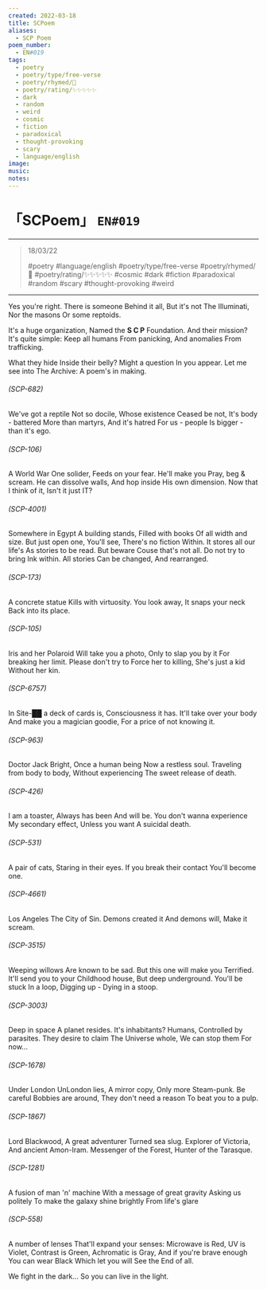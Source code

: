 ```yaml
---
created: 2022-03-18
title: SCPoem
aliases:
  - SCP Poem
poem_number:
  - EN#019
tags:
  - poetry
  - poetry/type/free-verse
  - poetry/rhymed/🔴
  - poetry/rating/✨✨✨✨✨
  - dark
  - random
  - weird
  - cosmic
  - fiction
  - paradoxical
  - thought-provoking
  - scary
  - language/english
image:
music:
notes:
---
```

# 「SCPoem」 `EN#019`

---

> 18/03/22
> 
> #poetry 
> #language/english 
> #poetry/type/free-verse 
> #poetry/rhymed/🔴 
> #poetry/rating/✨✨✨✨✨
> #cosmic #dark #fiction #paradoxical #random #scary #thought-provoking #weird 

---

Yes you're right.
There is someone
Behind it all,
But it's not
The Illuminati,
Nor the masons
Or some reptoids.

It's a huge organization,
Named the **S C P** Foundation.
And their mission?
It's quite simple:
Keep all humans
From panicking,
And anomalies
From trafficking.

What they hide
Inside their belly?
Might a question
In you appear.
Let me see into
The Archive:
A poem's in making.

######   (SCP-682)
We've got a reptile
Not so docile,
Whose existence
Ceased be not,
It's body - battered
More than martyrs,
And it's hatred
For us - people
Is bigger - than it's ego.

######   (SCP-106)
A World War One solider,
Feeds on your fear.
He'll make you
Pray, beg & scream.
He can dissolve walls,
And hop inside
His own dimension.
Now that I think of it,
Isn't it just IT?

######   (SCP-4001)
Somewhere in Egypt
A building stands,
Filled with books
Of all width and size.
But just open one,
You'll see,
There's no fiction
Within.
It stores all our life's
As stories to be read.
But beware
Couse that's not all.
Do not try to bring
Ink within.
All stories
Can be changed,
And rearranged.

######   (SCP-173)
A concrete statue
Kills with virtuosity.
You look away,
It snaps your neck
Back into its place.

######   (SCP-105)
Iris and her Polaroid
Will take you a photo,
Only to slap you by it
For breaking her limit.
Please don't try to
Force her to killing,
She's just a kid
Without her kin.

######   (SCP-6757)
In Site-██ a deck of cards is,
Consciousness it has.
It'll take over your body
And make you a magician goodie,
For a price of not knowing it.

######   (SCP-963)
Doctor Jack Bright,
Once a human being
Now a restless soul.
Traveling from body to body,
Without experiencing
The sweet release of death.

######   (SCP-426)
I am a toaster,
Always has been
And will be.
You don't wanna experience
My secondary effect,
Unless you want
A suicidal death.

######   (SCP-531)
A pair of cats,
Staring in their eyes.
If you break their contact
You'll become one.

######   (SCP-4661)
Los Angeles
The City of Sin.
Demons created it
And demons will,
Make it scream.

######   (SCP-3515)
Weeping willows
Are known to be sad.
But this one will make you
Terrified.
It'll send you to your
Childhood house,
But deep underground.
You'll be stuck
In a loop,
Digging up -
Dying in a stoop.

######   (SCP-3003)
Deep in space
A planet resides.
It's inhabitants? Humans,
Controlled by parasites.
They desire to claim
The Universe whole,
We can stop them
For now...

######   (SCP-1678)
Under London
UnLondon lies,
A mirror copy,
Only more
Steam-punk.
Be careful
Bobbies are around,
They don't need a reason
To beat you to a pulp.

######   (SCP-1867)
Lord Blackwood,
A great adventurer
Turned sea slug.
Explorer of Victoria,
And ancient Amon-Iram.
Messenger of the Forest,
Hunter of the Tarasque.

######   (SCP-1281)
A fusion of man 'n' machine
With a message of great gravity
Asking us politely
To make the galaxy shine brightly
From life's glare

######   (SCP-558)
A number of lenses
That'll expand your senses:
Microwave is Red,
UV is Violet,
Contrast is Green,
Achromatic is Gray,
And if you're brave enough
You can wear Black
Which let you will
See the End of all.

We fight in the dark...
So you can live in the light.
